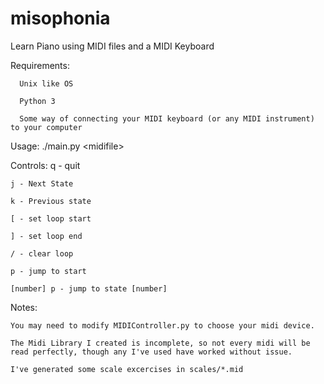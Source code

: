 # misophonia
Learn Piano using MIDI files and a MIDI Keyboard


Requirements:

      Unix like OS
  
      Python 3

      Some way of connecting your MIDI keyboard (or any MIDI instrument) to your computer
  
  
Usage: ./main.py \<midifile\>




Controls:
    q - quit
  
    j - Next State
  
    k - Previous state
  
    [ - set loop start
  
    ] - set loop end
  
    / - clear loop

    p - jump to start

    [number] p - jump to state [number]


Notes:

    You may need to modify MIDIController.py to choose your midi device.
  
    The Midi Library I created is incomplete, so not every midi will be read perfectly, though any I've used have worked without issue.
  
    I've generated some scale excercises in scales/*.mid
  
